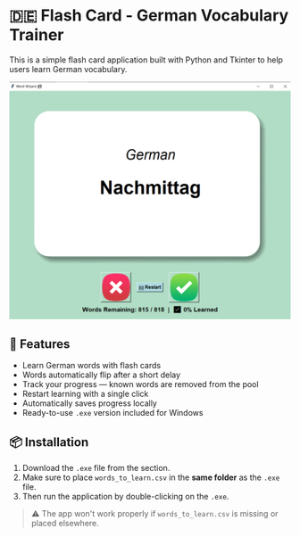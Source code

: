 # 🇩🇪 Flash Card - German Vocabulary Trainer

This is a simple flash card application built with Python and Tkinter to help users learn German vocabulary.

<img src="preview.png" alt="Flash Card Preview" width="600"/>

## 🚀 Features

- Learn German words with flash cards
- Words automatically flip after a short delay
- Track your progress — known words are removed from the pool
- Restart learning with a single click
- Automatically saves progress locally
- Ready-to-use `.exe` version included for Windows

## 📦 Installation

1. Download the `.exe` file from the section.
2. Make sure to place `words_to_learn.csv` in the **same folder** as the `.exe` file.
3. Then run the application by double-clicking on the `.exe`.

> ⚠️ The app won't work properly if `words_to_learn.csv` is missing or placed elsewhere.
